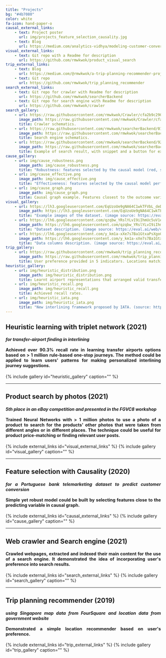 ```yaml
---
title: "Projects"
bg: "#4b7080"
color: white
fa-icon: hand-paper-o
causal_external_links:
    - text: Project poster
      url: img/projects_feature_selection_causality.jpg
    - text: Blog
      url: https://medium.com/analytics-vidhya/modeling-customer-conversion-with-causality-c44d1d5cf868?source=friends_link&sk=7b2e030a9fba5d05c4205ce57f65189e
visual_external_links:
    - text: Git repo with a Readme for description
      url: https://github.com/rmwkwok/product_visual_search
trip_external_links:
    - text: Blog
      url: https://medium.com/@rmwkwok/a-trip-planning-recommender-project-b6200571c0c8
    - text: Git repo
      url: https://github.com/rmwkwok/trip_planning_recommender
search_external_links:
    - text: Git repo for crawler with Readme for description
      url: https://github.com/rmwkwok/searcherBackend
    - text: Git repo for search engine with Readme for description
      url: https://github.com/rmwkwok/crawler
search_gallery:
    - url: https://raw.githubusercontent.com/rmwkwok/Crawler/cfa2b9c2902a5d19e333887e6edf9802ff1b1ff2/architecture.png
      image_path: https://raw.githubusercontent.com/rmwkwok/Crawler/cfa2b9c2902a5d19e333887e6edf9802ff1b1ff2/architecture.png
      title: Crawler schematics.
    - url: https://raw.githubusercontent.com/rmwkwok/searcherBackend/015605f6b6a2406d5af28c962f8991a1df9283e9/architecture.png
      image_path: https://raw.githubusercontent.com/rmwkwok/searcherBackend/015605f6b6a2406d5af28c962f8991a1df9283e9/architecture.png
      title: Search engine schematics.
    - url: https://raw.githubusercontent.com/rmwkwok/searcherBackend/928bbd345a57de402ebb66715175f68157d92d04/snippetExample.png
      image_path: https://raw.githubusercontent.com/rmwkwok/searcherBackend/928bbd345a57de402ebb66715175f68157d92d04/snippetExample.png
      title: Example of search result, with snippet and a button for expressing user's preference.
cause_gallery:
    - url: img/cause_robustness.png
      image_path: img/cause_robustness.png
      title: "Robustness: features selected by the causal model (red, scm) was insensitive to the amount of training data, in contrast to the sharp performance drop with features generated by Principal Component Analysis (PCA)."
    - url: img/cause_effective.png
      image_path: img/cause_effective.png
      title: "Effectiveness: features selected by the causal model performed better than 95% of randomly selected feature sets."
    - url: img/cause_graph.png
      image_path: img/cause_graph.png
      title: Causal graph example. Features closest to the outcome variables could be used as predictors. 
visual_gallery:
    - url: https://lh3.googleusercontent.com/EqUzoUe9gNA64C1wkTFVbL_deDmppaMXTW7gDqFKR49eAvKBde7fA8i7waxZV9LtWJptfvEq1fZ_HfsXfJv4Lrfme7PDJpxN4N1yEw4kyz44pJa9xLqman5i9b3QKqZXN7zUpHAE
      image_path: https://lh3.googleusercontent.com/EqUzoUe9gNA64C1wkTFVbL_deDmppaMXTW7gDqFKR49eAvKBde7fA8i7waxZV9LtWJptfvEq1fZ_HfsXfJv4Lrfme7PDJpxN4N1yEw4kyz44pJa9xLqman5i9b3QKqZXN7zUpHAE
      title: "Example images of the dataset. (image source: https://eval.ai/web/challenges/challenge-page/888/overview)"
    - url: https://lh6.googleusercontent.com/qzqbw_YRslYLvI9iIhmUc5uV1evKueMvMgmea9RCDjUaeNY6BvOIIxjoMEZhf8kbf2lMnIEZAyMkpVVFTmlC5mhGdyKPrI-3sI27YGOICvKUHBTZXagmfURI3umTLtK6HOaCahKC
      image_path: https://lh6.googleusercontent.com/qzqbw_YRslYLvI9iIhmUc5uV1evKueMvMgmea9RCDjUaeNY6BvOIIxjoMEZhf8kbf2lMnIEZAyMkpVVFTmlC5mhGdyKPrI-3sI27YGOICvKUHBTZXagmfURI3umTLtK6HOaCahKC
      title: "Dataset description. (image source: https://eval.ai/web/challenges/challenge-page/888/overview)"  
    - url: https://lh6.googleusercontent.com/y_km1a-xXe7s7Ba1GtxaPsXgoGOxfQdNDeTVNVi95oMzSMCjNh6yuUM1dv7gYehdXngURq_EKn1cd0rXQe4wBBMMkODZ1xq9ObRlYLsN2KFd7cNr3cJxWVP5G9K7VYGqs-etJKZs
      image_path: https://lh6.googleusercontent.com/y_km1a-xXe7s7Ba1GtxaPsXgoGOxfQdNDeTVNVi95oMzSMCjNh6yuUM1dv7gYehdXngURq_EKn1cd0rXQe4wBBMMkODZ1xq9ObRlYLsN2KFd7cNr3cJxWVP5G9K7VYGqs-etJKZs
      title: "Data columns description. (image source: https://eval.ai/web/challenges/challenge-page/888/overview)"
trip_gallery:
    - url: https://raw.githubusercontent.com/rmwkwok/trip_planning_recommender/49681cb00f58da8fdd63016b608dc455c2688507/c07.png
      image_path: https://raw.githubusercontent.com/rmwkwok/trip_planning_recommender/49681cb00f58da8fdd63016b608dc455c2688507/c07.png
      title: User preference provided in 5 indicators. Locations matching the preference was shown on the map. 
heuristic_gallery:
    - url: img/heuristic_distribution.png
      image_path: img/heuristic_distribution.png
      title: Learnt airport representations that arranged valid transferring airport next to the destination airport.
    - url: img/heuristic_recall.png
      image_path: img/heuristic_recall.png
      title: Achieved recall rates.
    - url: img/heuristic_iata.png
      image_path: img/heuristic_iata.png
      title: "New interlining framework proposed by IATA. (source: https://www.iata.org/contentassets/23426d4b09a0446dbe831601869098a1/future-of-interline-wp.pdf)"
---
```

## Heuristic learning with triplet network (2021)
<div style="text-align: justify"><h4>
<em>for transfer-airport finding in interlining</em>
<br>
<br>
Achieved over 90.3% recall rate in learning transfer airports options based on > 1 million rule-based one-stop journeys. The method could be applied to learn users' patterns for making personalized interlining journey suggestions.  

</h4></div>
{% include gallery id="heuristic_gallery" caption="" %}

------

## Product search by photos (2021)
<div style="text-align: justify"><h4>
<em>5th place in an eBay competition and presented in the FGVC8 workshop</em>
<br>
<br>
Trained Neural Networks with > 1 million photos to use a photo of a product to search for the products' other photos that were taken from different angles or in different places. The technique could be useful for product price-matching or finding relevant user posts.
</h4></div>
{% include external_links id="visual_external_links" %}
{% include gallery id="visual_gallery" caption="" %}

___

## Feature selection with Causality (2020)
<div style="text-align: justify"><h4>
<em>for a Portuguese bank telemarketing dataset to predict customer conversion</em>
<br>
<br>
Simple yet robust model could be built by selecting features close to the predicting variable in causal graph.
</h4></div>
{% include external_links id="causal_external_links" %}
{% include gallery id="cause_gallery" caption="" %}

___

## Web crawler and Search engine (2021)
<div style="text-align: justify"><h4>
Crawled webpages, extracted and indexed their main content for the use of a search engine. It demonstrated the idea of incorporating user's preference into search results.
</h4></div>
{% include external_links id="search_external_links" %}
{% include gallery id="search_gallery" caption="" %}

___

## Trip planning recommender (2019)
<div style="text-align: justify"><h4>
<em>using Singapore map data from FourSquare and location data from government website</em>
<br>
<br>
Demonstrated a simple location recommender based on user's preference.
</h4></div>
{% include external_links id="trip_external_links" %}
{% include gallery id="trip_gallery" caption="" %}


